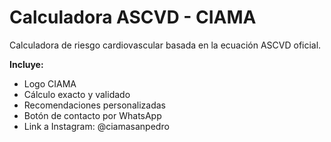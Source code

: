 # Calculadora ASCVD - CIAMA

Calculadora de riesgo cardiovascular basada en la ecuación ASCVD oficial.

**Incluye:**
- Logo CIAMA
- Cálculo exacto y validado
- Recomendaciones personalizadas
- Botón de contacto por WhatsApp
- Link a Instagram: @ciamasanpedro